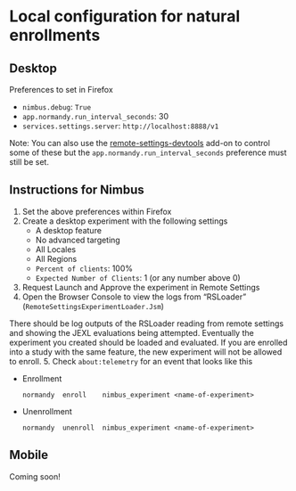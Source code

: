# Local configuration for natural enrollments

## Desktop
Preferences to set in Firefox
- `nimbus.debug`: `True`
- `app.normandy.run_interval_seconds`: 30
- `services.settings.server`: `http://localhost:8888/v1`

Note: You can also use the [remote-settings-devtools](https://github.com/mozilla-extensions/remote-settings-devtools) add-on to control some of these but the `app.normandy.run_interval_seconds` preference must still be set.

## Instructions for Nimbus
1. Set the above preferences within Firefox
2. Create a desktop experiment with the following settings
    - A desktop feature
    - No advanced targeting
    - All Locales
    - All Regions
    - `Percent of clients`: 100%
    - `Expected Number of Clients`: 1 (or any number above 0)
3. Request Launch and Approve the experiment in Remote Settings
4. Open the Browser Console to view the logs from “RSLoader” (`RemoteSettingsExperimentLoader.Jsm`)

There should be log outputs of the RSLoader reading from remote settings and showing the JEXL evaluations being attempted. Eventually the experiment you created should be loaded and evaluated. If you are enrolled into a study with the same feature, the new experiment will not be allowed to enroll.
 5. Check `about:telemetry` for an event that looks like this
- Enrollment
    ```
    normandy  enroll    nimbus_experiment <name-of-experiment>
- Unenrollment
    ```
    normandy  unenroll  nimbus_experiment <name-of-experiment>
    ```
## Mobile

Coming soon!

